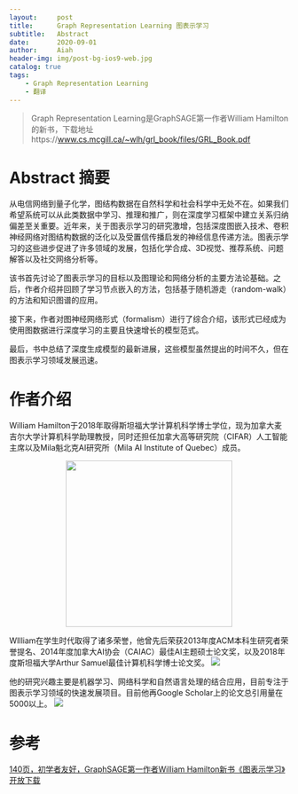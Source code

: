 ```yaml
---
layout:     post
title:      Graph Representation Learning 图表示学习
subtitle:   Abstract
date:       2020-09-01
author:     Aiah
header-img: img/post-bg-ios9-web.jpg
catalog: true
tags:
    - Graph Representation Learning
    - 翻译
---
```

>Graph Representation Learning是GraphSAGE第一作者William Hamilton的新书，下载地址https://www.cs.mcgill.ca/~wlh/grl_book/files/GRL_Book.pdf

# Abstract 摘要

从电信网络到量子化学，图结构数据在自然科学和社会科学中无处不在。如果我们希望系统可以从此类数据中学习、推理和推广，则在深度学习框架中建立关系归纳偏差至关重要。近年来，关于图表示学习的研究激增，包括深度图嵌入技术、卷积神经网络对图结构数据的泛化以及受置信传播启发的神经信息传递方法。图表示学习的这些进步促进了许多领域的发展，包括化学合成、3D视觉、推荐系统、问题解答以及社交网络分析等。

该书首先讨论了图表示学习的目标以及图理论和网络分析的主要方法论基础。之后，作者介绍并回顾了学习节点嵌入的方法，包括基于随机游走（random-walk）的方法和知识图谱的应用。

接下来，作者对图神经网络形式（formalism）进行了综合介绍，该形式已经成为使用图数据进行深度学习的主要且快速增长的模型范式。

最后，书中总结了深度生成模型的最新进展，这些模型虽然提出的时间不久，但在图表示学习领域发展迅速。

# 作者介绍

William Hamilton于2018年取得斯坦福大学计算机科学博士学位，现为加拿大麦吉尔大学计算机科学助理教授，同时还担任加拿大高等研究院（CIFAR）人工智能主席以及Mila魁北克AI研究所（Mila AI Institute of Quebec）成员。
<div align=center>
<img src="https://mmbiz.qpic.cn/mmbiz_png/KmXPKA19gWicCHicibTZUNIJFK1a0JvhS7iaFckjpib3w8ERd3hsDSNRVB459HjIiaUzDa9VaeWudqqqJo3ma6BtJtMg/640?wx_fmt=png&tp=webp&wxfrom=5&wx_lazy=1&wx_co=1" width="300px" />
</div>

WIlliam在学生时代取得了诸多荣誉，他曾先后荣获2013年度ACM本科生研究者荣誉提名、2014年度加拿大AI协会（CAIAC）最佳AI主题硕士论文奖，以及2018年度斯坦福大学Arthur Samuel最佳计算机科学博士论文奖。
![](https://mmbiz.qpic.cn/mmbiz_png/KmXPKA19gWicCHicibTZUNIJFK1a0JvhS7iahnNezg8GFKGg6huZFQbqFZQRDj7Z7ONhpTFszC9V5EnZCEdksBpeVA/640?wx_fmt=png&tp=webp&wxfrom=5&wx_lazy=1&wx_co=1)

他的研究兴趣主要是机器学习、网络科学和自然语言处理的结合应用，目前专注于图表示学习领域的快速发展项目。目前他再Google Scholar上的论文总引用量在5000以上。
![](https://mmbiz.qpic.cn/mmbiz_png/KmXPKA19gWicCHicibTZUNIJFK1a0JvhS7iaKhYDFBMsicRX19yeEiceYpA9SS1wvGzpPA3Mjz1IXicYicWq9ThU4x9BRw/640?wx_fmt=png&tp=webp&wxfrom=5&wx_lazy=1&wx_co=1)

# 参考
[140页，初学者友好，GraphSAGE第一作者William Hamilton新书《图表示学习》开放下载](https://mp.weixin.qq.com/s/ONBqcge8tghDxiZMmpXqxg)